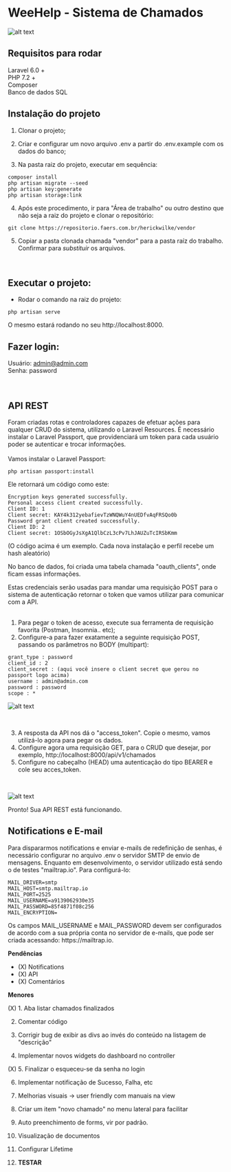 # WeeHelp - Sistema de Chamados

![alt text](https://i.imgur.com/wkOEzlZ.png)

## Requisitos para rodar
Laravel 6.0 + <br>
PHP 7.2 + <br>
Composer <br>
Banco de dados SQL

## Instalação do projeto

1. Clonar o projeto;

2. Criar e configurar um novo arquivo .env a partir do .env.example com os dados do banco;

3. Na pasta raiz do projeto, executar em sequência: 

``` 
composer install
php artisan migrate --seed 
php artisan key:generate
php artisan storage:link

```

4. Após este procedimento, ir para "Área de trabalho" ou outro destino que não seja a raiz do projeto e clonar o repositório:
```
git clone https://repositorio.faers.com.br/herickwilke/vendor
```

5. Copiar a pasta clonada chamada "vendor" para a pasta raíz do trabalho. Confirmar para *substituir* os arquivos.

<br>

## Executar o projeto:

- Rodar o comando na raiz do projeto:

```
php artisan serve
```

O mesmo estará rodando no seu http://localhost:8000.

## Fazer login: 
Usuário: admin@admin.com <br>
Senha: password 

<br>


## API REST

<p> Foram criadas rotas e controladores capazes de efetuar ações para qualquer CRUD do sistema, utilizando o Laravel Resources.
É necessário instalar o Laravel Passport, que providenciará um token para cada usuário poder se autenticar e trocar informações. <br><br>
Vamos instalar o Laravel Passport:

```
php artisan passport:install
```

<p>Ele retornará um código como este:

```
Encryption keys generated successfully.
Personal access client created successfully.
Client ID: 1
Client secret: KAY4k312yebafievTzWNQWuY4nUEDfvAqFRSQo0b
Password grant client created successfully.
Client ID: 2
Client secret: 1OSbOGyJsXgA1QlbCzL3cPv7LhJAUZuTcIRSbKmm
``` 
<p>(O código acima é um exemplo. Cada nova instalação e perfil recebe um hash aleatório)<br>
<p>No banco de dados, foi criada uma tabela chamada "oauth_clients", onde ficam essas informações.<br>
<p>Estas credenciais serão usadas para mandar uma requisição POST para o sistema de autenticação retornar o token que vamos utilizar para comunicar com a API.
<br><br>

1. Para pegar o token de acesso, execute sua ferramenta de requisição favorita (Postman, Insomnia.. etc);
2. Configure-a para fazer exatamente a seguinte requisição POST, passando os parâmetros no BODY (multipart):

```
grant_type : password
client_id : 2
client_secret : (aqui você insere o client secret que gerou no passport logo acima)
username : admin@admin.com
password : password
scope : *
```


![alt text](https://i.imgur.com/jwO3U8b.png)

<br>

3. A resposta da API nos dá o "access_token". Copie o mesmo, vamos utilizá-lo agora para pegar os dados.
4. Configure agora uma requisição GET, para o CRUD que desejar, por exemplo, http://localhost:8000/api/v1/chamados
5. Configure no cabeçalho (HEAD) uma autenticação do tipo BEARER e cole seu acces_token. 

<br>

![alt text](https://i.imgur.com/WwAfJ95.png)

Pronto! Sua API REST está funcionando.

## Notifications e E-mail

<p> Para dispararmos notifications e enviar e-mails de redefinição de senhas, é necessário configurar no arquivo .env o servidor SMTP de envio de mensagens. Enquanto em desenvolvimento, o servidor utilizado está sendo o de testes "mailtrap.io". Para configurá-lo: </p>

```
MAIL_DRIVER=smtp
MAIL_HOST=smtp.mailtrap.io
MAIL_PORT=2525
MAIL_USERNAME=a9139062930e35
MAIL_PASSWORD=85f4871f08c256
MAIL_ENCRYPTION=
```

<p> Os campos MAIL_USERNAME e MAIL_PASSWORD devem ser configurados de acordo com a sua própria conta no servidor de e-mails, que pode ser criada acessando: https://mailtrap.io. <p>

**Pendências**

- (X) Notifications
- (X) API
- (X) Comentários

**Menores**

(X) 1. Aba listar chamados finalizados

2. Comentar código

3. Corrigir bug de exibir as divs ao invés do conteúdo na listagem de "descrição"

4. Implementar novos widgets do dashboard no controller

(X) 5. Finalizar o esqueceu-se da senha no login

6. Implementar notificação de Sucesso, Falha, etc

7. Melhorias visuais -> user friendly com manuais na view

8. Criar um item "novo chamado" no menu lateral para facilitar

9. Auto preenchimento de forms, vir por padrão.

10. Visualização de documentos

11. Configurar Lifetime

11. **TESTAR**